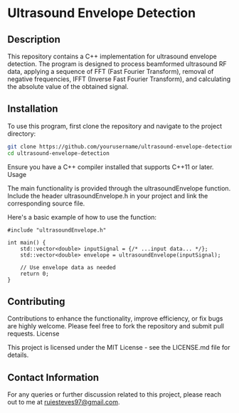 # Ultrasound Envelope Detection

## Description

This repository contains a C++ implementation for ultrasound envelope detection. The program is designed to process beamformed ultrasound RF data, applying a sequence of FFT (Fast Fourier Transform), removal of negative frequencies, IFFT (Inverse Fast Fourier Transform), and calculating the absolute value of the obtained signal.

## Installation

To use this program, first clone the repository and navigate to the project directory:

```bash
git clone https://github.com/yourusername/ultrasound-envelope-detection.git
cd ultrasound-envelope-detection
```

Ensure you have a C++ compiler installed that supports C++11 or later.
Usage

The main functionality is provided through the ultrasoundEnvelope function. Include the header ultrasoundEnvelope.h in your project and link the corresponding source file.

Here's a basic example of how to use the function:

```
#include "ultrasoundEnvelope.h"

int main() {
    std::vector<double> inputSignal = {/* ...input data... */};
    std::vector<double> envelope = ultrasoundEnvelope(inputSignal);
    
    // Use envelope data as needed
    return 0;
}
```

## Contributing

Contributions to enhance the functionality, improve efficiency, or fix bugs are highly welcome. Please feel free to fork the repository and submit pull requests.
License

This project is licensed under the MIT License - see the LICENSE.md file for details.

## Contact Information

For any queries or further discussion related to this project, please reach out to me at ruiesteves97@gmail.com.
